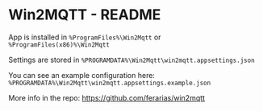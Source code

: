 # Win2MQTT - README

App is installed in `%ProgramFiles%\Win2Mqtt` or `%ProgramFiles(x86)%\Win2Mqtt`

Settings are stored in `%PROGRAMDATA%\Win2Mqtt\win2mqtt.appsettings.json`

You can see an example configuration here: `%PROGRAMDATA%\Win2Mqtt\win2mqtt.appsettings.example.json`

More info in the repo: https://github.com/ferarias/win2mqtt
